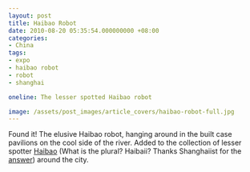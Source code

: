 ```yaml
---
layout: post
title: Haibao Robot
date: 2010-08-20 05:35:54.000000000 +08:00
categories:
- China
tags:
- expo
- haibao robot
- robot
- shanghai

oneline: The lesser spotted Haibao robot

image: /assets/post_images/article_covers/haibao-robot-full.jpg
---
```

Found it! The elusive Haibao robot, hanging around in the built case pavilions on the cool side of the river. Added to the collection of lesser spotter <a href="http://en.wikipedia.org/wiki/Haibao">Haibao</a> (What is the plural? Haibaii? Thanks Shanghaiist for the <a href="http://shanghaiist.com/2008/09/09/call_the_police_i_am_being_attacked.php">answer</a>) around the city.

